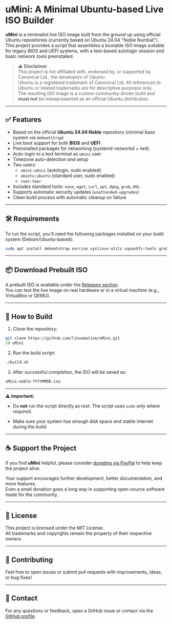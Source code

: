 
# uMini: A Minimal Ubuntu-based Live ISO Builder

**uMini** is a minimalist live ISO image built from the ground up using official Ubuntu repositories (currently based on Ubuntu 24.04 "Noble Numbat").  
This project provides a script that assembles a bootable ISO image suitable for legacy BIOS and UEFI systems, with a text-based autologin session and basic network tools preinstalled.

> ⚠️ **Disclaimer**  
> This project is not affiliated with, endorsed by, or supported by Canonical Ltd., the developers of Ubuntu.  
> Ubuntu is a registered trademark of Canonical Ltd. All references to Ubuntu or related trademarks are for descriptive purposes only.  
> The resulting ISO image is a custom community-driven build and **must not** be misrepresented as an official Ubuntu distribution.

----------

## ✅ Features

- Based on the official **Ubuntu 24.04 Noble** repository (minimal base system via `debootstrap`)
- Live boot support for both **BIOS** and **UEFI**
- Preinstalled packages for networking (systemd-networkd + iwd)
- Auto-login to a text terminal as `umini` user
- Timezone auto-detection and setup
- Two users:  
  - `umini:umini` (autologin, sudo enabled)  
  - `ubuntu:ubuntu` (standard user, sudo enabled)  
  - `root:toor`
- Includes standard tools: `nano`, `wget`, `curl`, `apt`, `dpkg`, `grub`, etc.
- Supports automatic security updates (`unattended-upgrades`)
- Clean build process with automatic cleanup on failure

----------

## 🛠 Requirements

To run the script, you’ll need the following packages installed on your build system (Debian/Ubuntu-based):

```bash
sudo apt install debootstrap xorriso syslinux-utils squashfs-tools grub-pc-bin grub-efi-amd64-bin mtools 
```  

----------

## 📦 Download Prebuilt ISO

A prebuilt ISO is available under the [Releases section](https://github.com/linuxmative/uMini-Custom-Ubuntu-Based-Live-ISO-Builder/releases).  
You can test the live image on real hardware or in a virtual machine (e.g., VirtualBox or QEMU).

----------

## 🚀 How to Build

1.  Clone the repository:
```bash
git clone https://github.com/linuxmative/uMini.git
cd uMini
``` 
    
2. Run the build script:

```bash
./build.sh
``` 

3. After successful completion, the ISO will be saved as:

```bash
uMini-noble-YYYYMMDD.iso
``` 

----------

⚠️ **Important:**

-   Do **not** run the script directly as root. The script uses `sudo` only where required.
    
-   Make sure your system has enough disk space and stable internet during the build.

----------

## ☕ Support the Project

If you find **uMini** helpful, please consider [donating via PayPal](https://www.paypal.com/donate/?hosted_button_id=8P43MJQ2TM7S2) to help keep the project alive.

Your support encourages further development, better documentation, and more features.  
Even a small donation goes a long way in supporting open-source software made for the community.

----------

## 📜 License

This project is licensed under the MIT License.  
All trademarks and copyrights remain the property of their respective owners.

----------

## 🤝 Contributing

Feel free to open issues or submit pull requests with improvements, ideas, or bug fixes!

----------

## 📧 Contact

For any questions or feedback, open a GitHub issue or contact via the [GitHub profile](https://github.com/linuxmative).
